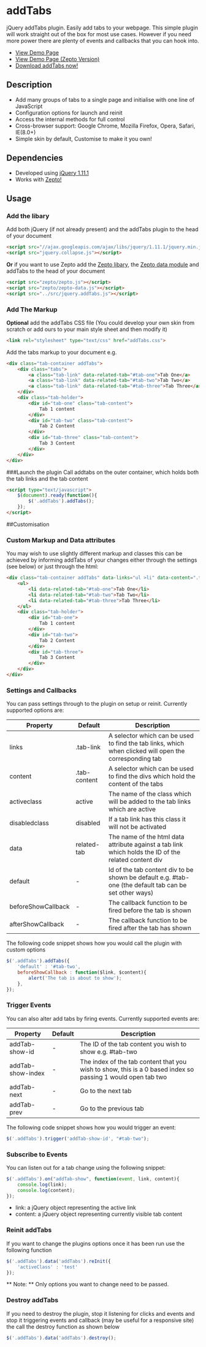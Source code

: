 # addTabs

jQuery addTabs plugin. Easily add tabs to your webpage. This simple plugin will work straight out of the box for most use cases. However if you need more power there are plenty of events and callbacks that you can hook into.

* <a href="http://www.philr.org.uk/addTabs/demo/">View Demo Page</a>
* <a href="http://www.philr.org.uk/addTabs/demo/zepto.html">View Demo Page (Zepto Version)</a>
* <a href="https://github.com/PhilRowe/addTabs/archive/master.zip">Download addTabs now!</a>

## Description
* Add many groups of tabs to a single page and initialise with one line of JavaScript
* Configuration options for launch and reinit
* Access the internal methods for full control
* Cross-browser support: Google Chrome, Mozilla Firefox, Opera, Safari, IE(8.0+)
* Simple skin by default, Customise to make it you own!

## Dependencies
* Developed using <a href="http://jquery.com/" target="_blank">jQuery 1.11.1</a>
* Works with <a href="http://zeptojs.com/">Zepto!</a>

## Usage

### Add the libary
Add both jQuery (if not already present) and the addTabs plugin to the head of your document
```html
<script src="//ajax.googleapis.com/ajax/libs/jquery/1.11.1/jquery.min.js"></script>
<script src="jquery.collapse.js"></script>
```

**Or** if you want to use Zepto add the <a href="http://zeptojs.com/#download">Zepto libary</a>, the <a href="http://zeptojs.com/#download">Zepto data module</a> and addTabs to the head of your document
```html
<script src="zepto/zepto.js"></script>
<script src="zepto/zepto-data.js"></script>
<script src="../src/jquery.addTabs.js"></script>
```

### Add The Markup
**Optional** add the addTabs CSS file (You could develop your own skin from scratch or add ours to your main style sheet and then modify it)
```html
<link rel="stylesheet" type="text/css" href="addTabs.css">
```

Add the tabs markup to your document e.g.
```html
<div class="tab-container addTabs">
    <div class="tabs">
        <a class="tab-link" data-related-tab="#tab-one">Tab One</a>
        <a class="tab-link" data-related-tab="#tab-two">Tab Two</a>
        <a class="tab-link" data-related-tab="#tab-three">Tab Three</a>
    </div>
    <div class="tab-holder">
        <div id="tab-one" class="tab-content">
            Tab 1 content
        </div>
        <div id="tab-two" class="tab-content">
            Tab 2 Content
        </div>
        <div id="tab-three" class="tab-content">
            Tab 3 Content
        </div>
    </div>
</div>
```

###Launch the plugin
Call addtabs on the outer container, which holds both the tab links and the tab content
```html
<script type="text/javascript">
    $(document).ready(function(){
    	$('.addTabs').addTabs();
    });
</script>
```

##Customisation
### Custom Markup and Data attributes
You may wish to use slightly different markup and classes this can be achieved by informing addTabs of your changes either through the settings (see below) or just through the html:

```html
<div class="tab-container addTabs" data-links="ul >li" data-content=".tab-holder >div">
    <ul>
        <li data-related-tab="#tab-one">Tab One</li>
        <li data-related-tab="#tab-two">Tab Two</li>
        <li data-related-tab="#tab-three">Tab Three</li>
    </ul>
    <div class="tab-holder">
        <div id="tab-one">
            Tab 1 content
        </div>
        <div id="tab-two">
            Tab 2 Content
        </div>
        <div id="tab-three">
            Tab 3 Content
        </div>
    </div>
</div>
```

### Settings and Callbacks
You can pass settings through to the plugin on setup or reinit. Currently supported options are:

| Property				| Default		| Description
| --------------------- | ------------- | -----------
| links        			| .tab-link		| A selector which can be used to find the tab links, which when clicked will open the corresponding tab
| content      			| .tab-content	| A selector which can be used to find the divs which hold the content of the tabs
| activeclass  			| active		| The name of the class which will be added to the tab links which are active
| disabledclass 		| disabled		| If a tab link has this class it will not be activated
| data 					| related-tab	| The name of the html data attribute against a tab link which holds the ID of the related content div
| default 				| -				| Id of the tab content div to be shown be default e.g. #tab-one (the default tab can be set other ways)
| beforeShowCallback 	| -				| The callback function to be fired before the tab is shown
| afterShowCallback 	| -				| The callback function to be fired after the tab has shown

The following code snippet shows how you would call the plugin with custom options

```js
$('.addTabs').addTabs({
    'default' : '#tab-two',
    beforeShowCallback : function($link, $content){
        alert('The tab is about to show');
    },
});
```

### Trigger Events
You can also alter add tabs by firing events. Currently supported events are:

| Property				| Default		| Description
| --------------------- | ------------- | -----------
| addTab-show-id       	| -				| The ID of the tab content you wish to show e.g. #tab-two
| addTab-show-index     | -				| The index of the tab content that you wish to show, this is a 0 based index so passing 1 would open tab two
| addTab-next       	| -				| Go to the next tab
| addTab-prev       	| -				| Go to the previous tab

The following code snippet shows how you would trigger an event:

```js
$('.addTabs').trigger('addTab-show-id', "#tab-two");
```

### Subscribe to Events
You can listen out for a tab change using the following snippet:

```js
$('.addTabs').on("addTab-show", function(event, link, content){
    console.log(link);
    console.log(content);
});
```

* link: a jQuery object representing the active link
* content: a jQuery object representing currently visible tab content

### Reinit addTabs
If you want to change the plugins options once it has been run use the following function

```js
$('.addTabs').data('addTabs').reInit({
	'activeClass' : 'test'
});
```

** Note: ** Only options you want to change need to be passed.

### Destroy addTabs
If you need to destroy the plugin, stop it listening for clicks and events and stop it triggering events and callback (may be useful for a responsive site) the call the destroy function as shown below

```js
$('.addTabs').data('addTabs').destroy();
```